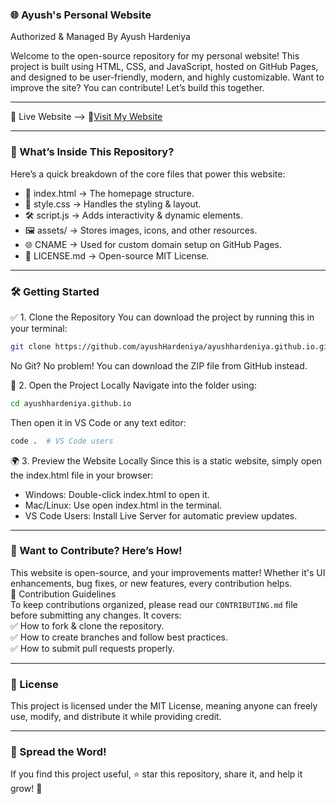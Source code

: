### 🌐 Ayush's Personal Website
Authorized & Managed By Ayush Hardeniya

Welcome to the open-source repository for my personal website! This project is built using HTML, CSS, and JavaScript, hosted on GitHub Pages, and designed to be user-friendly, modern, and highly customizable.
Want to improve the site? You can contribute! Let’s build this together.

---

🚀 Live Website --> 
🔗[Visit My Website](https://ayushhardeniya.site/)

---

### 📂 What’s Inside This Repository?
Here’s a quick breakdown of the core files that power this website:
- 📄 index.html → The homepage structure.
- 🎨 style.css → Handles the styling & layout.
- 🛠️ script.js → Adds interactivity & dynamic elements.
- 🖼️ assets/ → Stores images, icons, and other resources.
- 🌐 CNAME → Used for custom domain setup on GitHub Pages.
- 📜 LICENSE.md → Open-source MIT License.

---

### 🛠 Getting Started

✅ 1. Clone the Repository
You can download the project by running this in your terminal: <br>
```bash
git clone https://github.com/ayushHardeniya/ayushhardeniya.github.io.git
```

No Git? No problem! You can download the ZIP file from GitHub instead.

🔧 2. Open the Project Locally
Navigate into the folder using:
```bash
cd ayushhardeniya.github.io
```


Then open it in VS Code or any text editor:
```bash
code .  # VS Code users
```


🌍 3. Preview the Website Locally
Since this is a static website, simply open the index.html file in your browser:
- Windows: Double-click index.html to open it.
- Mac/Linux: Use open index.html in the terminal.
- VS Code Users: Install Live Server for automatic preview updates.

---

### 🤝 Want to Contribute? Here’s How!
This website is open-source, and your improvements matter! Whether it's UI enhancements, bug fixes, or new features, every contribution helps. <br>
📜 Contribution Guidelines<br>
To keep contributions organized, please read our `CONTRIBUTING.md` file before submitting any changes. It covers: <br>
✅ How to fork & clone the repository.<br>
✅ How to create branches and follow best practices.<br>
✅ How to submit pull requests properly.

---

### 📜 License
This project is licensed under the MIT License, meaning anyone can freely use, modify, and distribute it while providing credit.

---

### 📢 Spread the Word!
If you find this project useful, ⭐️ star this repository, share it, and help it grow! 🚀
